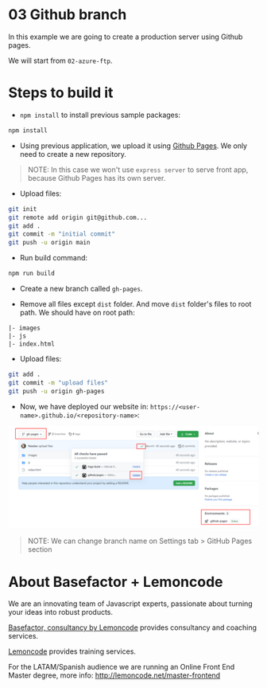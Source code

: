 # 03 Github branch

In this example we are going to create a production server using Github pages.

We will start from `02-azure-ftp`.

# Steps to build it

- `npm install` to install previous sample packages:

```bash
npm install
```

- Using previous application, we upload it using [Github Pages](https://pages.github.com/). We only need to create a new repository.

> NOTE: In this case we won't use `express server` to serve front app, because Github Pages has its own server.

- Upload files:

```bash
git init
git remote add origin git@github.com...
git add .
git commit -m "initial commit"
git push -u origin main
```

- Run build command:

```bash
npm run build
```

- Create a new branch called `gh-pages`.

- Remove all files except `dist` folder. And move `dist` folder's files to root path. We should have on root path:

```
|- images
|- js
|- index.html

```

- Upload files:

```bash
git add .
git commit -m "upload files"
git push -u origin gh-pages
```

- Now, we have deployed our website in: `https://<user-name>.github.io/<repository-name>`:

![01-open-gh-pages-url](./readme-resources/01-open-gh-pages-url.png)

> NOTE: We can change branch name on Settings tab > GitHub Pages section

# About Basefactor + Lemoncode

We are an innovating team of Javascript experts, passionate about turning your ideas into robust products.

[Basefactor, consultancy by Lemoncode](http://www.basefactor.com) provides consultancy and coaching services.

[Lemoncode](http://lemoncode.net/services/en/#en-home) provides training services.

For the LATAM/Spanish audience we are running an Online Front End Master degree, more info: http://lemoncode.net/master-frontend

